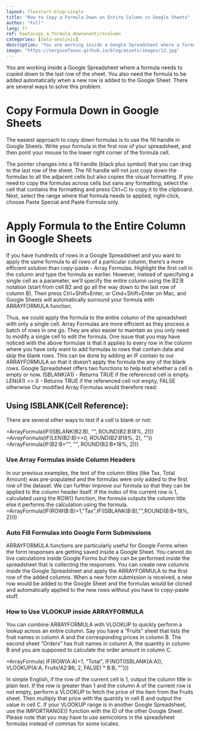 ```yaml
---
layout: flexstart-blog-single
title: "How to Copy a Formula Down an Entire Column in Google Sheets"
author: "Full"
lang: fr
ref: howtocopy_a_formula_downanentirecolumn
categories: [data-analysis]
description: "You are working inside a Google Spreadsheet where a formula needs to copied down to the last row of the sheet. You also need the formula to be added automatically when a new row is added to the Google Sheet."
image: "https://sergioafanou.github.io/blog/assets/images/12.jpg"
---
```


You are working inside a Google Spreadsheet where a formula needs to copied down to the last row of the sheet. You also need the formula to be added automatically when a new row is added to the Google Sheet.
There are several ways to solve this problem.

# Copy Formula Down in Google Sheets

The easiest approach to copy down formulas is to use the fill handle in Google Sheets. Write your formula in the first row of your spreadsheet, and then point your mouse to the lower right corner of the formula cell.

The pointer changes into a fill handle (black plus symbol) that you can drag to the last row of the sheet. The fill handle will not just copy down the formulas to all the adjacent cells but also copies the visual formatting.
If you need to copy the formulas across cells but sans any formatting, select the cell that contains the formatting and press Ctrl+C to copy it to the clipboard. Next, select the range where that formula needs to applied, right-click, choose Paste Special and Paste Formula only.

# Apply Formula to the Entire Column in Google Sheets

If you have hundreds of rows in a Google Spreadsheet and you want to apply the same formula to all rows of a particular column, there’s a more efficient solution than copy-paste - Array Formulas.
Highlight the first cell in the column and type the formula as earlier. However, instead of specifying a single cell as a parameter, we’ll specify the entire column using the B2:B notation (start from cell B2 and go all the way down to the last row of column B).
Then press Ctrl+Shift+Enter, or Cmd+Shift+Enter on Mac, and Google Sheets will automatically surround your formula with ARRAYFORMULA function.

Thus, we could apply the formula to the entire column of the spreadsheet with only a single cell. Array Formulas are more efficient as they process a batch of rows in one go. They are also easier to maintain as you only need to modify a single cell to edit the formula.
One issue that you may have noticed with the above formulae is that it applies to every row in the column where you have only want to add formulas to rows that contain data and skip the blank rows.
This can be done by adding an IF contain to our ARRAYFORMULA so that it doesn’t apply the formula the any of the blank rows.
Google Spreadsheet offers two functions to help test whether a cell is empty or now.
ISBLANK(A1) - Returns TRUE if the referenced cell is empty.
LEN(A1) <> 0 - Returns TRUE if the referenced cell not empty, FALSE otherwise
Our modified Array Formulas would therefore read:

## Using ISBLANK(Cell Reference):

There are several other ways to test if a cell is blank or not:

=ArrayFormula(IF(ISBLANK(B2:B), "", ROUND(B2:B*18%, 2)))
=ArrayFormula(IF(LEN(B2:B)<>0, ROUND(B2:B*18%, 2), ""))
=ArrayFormula(IF(B2:B="", "", ROUND(B2:B\*18%, 2)))

### Use Array Formulas inside Column Headers

In our previous examples, the text of the column titles (like Tax, Total Amount) was pre-populated and the formulas were only added to the first row of the dataset.
We can further improve our formula so that they can be applied to the column header itself. If the index of the current row is 1, calculated using the ROW() function, the formula outputs the column title else it performs the calculation using the formula.
=ArrayFormula(IF(ROW(B:B)=1,"Tax",IF(ISBLANK(B:B),"",ROUND(B:B\*18%, 2))))

### Auto Fill Formulas into Google Form Submissions

ARRAYFORMULA functions are particularly useful for Google Forms when the form responses are getting saved inside a Google Sheet. You cannot do live calculations inside Google Forms but they can be performed inside the spreadsheet that is collecting the responses.
You can create new columns inside the Google Spreadsheet and apply the ARRAYFORMULA to the first row of the added columns.
When a new form submission is received, a new row would be added to the Google Sheet and the formulas would be cloned and automatically applied to the new rows without you have to copy-paste stuff.

### How to Use VLOOKUP inside ARRAYFORMULA

You can combine ARRAYFORMULA with VLOOKUP to quickly perform a lookup across an entire column.
Say you have a “Fruits” sheet that lists the fruit names in column A and the corresponding prices in column B. The second sheet “Orders” has fruit names in column A, the quantity in column B and you are supposed to calculate the order amount in column C.

=ArrayFormula(
IF(ROW(A:A)=1,
"Total",
IF(NOT(ISBLANK(A:A)), VLOOKUP(A:A, Fruits!A2:B6, 2, FALSE) \* B:B, "")))

In simple English, if the row of the current cell is 1, output the column title in plain text. If the row is greater than 1 and the column A of the current row is not empty, perform a VLOOKUP to fetch the price of the item from the Fruits sheet. Then multiply that price with the quantity in cell B and output the value in cell C.
If your VLOOKUP range is in another Google Spreadsheet, use the IMPORTRANGE() function with the ID of the other Google Sheet.
Please note that you may have to use semicolons in the spreadsheet formulas instead of commas for some locales.
